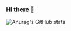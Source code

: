 ### Hi there 👋
![Anurag's GitHub stats](https://github-readme-stats.vercel.app/api?username=Small-BlueFish-hjy&show_icons=true&theme=merko)
<!--
**Small-BlueFish-hjy/Small-BlueFish-hjy** is a ✨ _special_ ✨ repository because its `README.md` (this file) appears on your GitHub profile.

Here are some ideas to get you started:

- 🔭 I’m currently working on ...
- 🌱 I’m currently learning ...
- 👯 I’m looking to collaborate on ...
- 🤔 I’m looking for help with ...
- 💬 Ask me about ...
- 📫 How to reach me: ...
- 😄 Pronouns: ...
- ⚡ Fun fact: ...
-->
